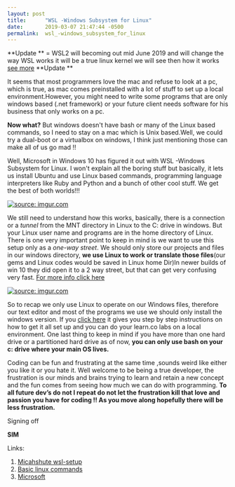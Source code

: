 ```yaml
---
layout: post
title:      "WSL -Windows Subsystem for Linux"
date:       2019-03-07 21:47:44 -0500
permalink:  wsl_-windows_subsystem_for_linux
---
```


**Update ** = WSL2 will becoming out mid June 2019 and will change the way WSL works it will be a true linux kernel 
we will see then how it works [see more](https://venturebeat.com/2019/05/06/microsoft-windows-terminal-wsl-2-coming-june/) **Update **



It seems that most programmers love the mac and refuse to look at a pc, which is true, as mac comes preinstalled with a lot of stuff to set up a local environment.However, you might need to write some programs that are only windows based (.net framework) or your future client needs software for his business that only works on a pc.

**Now what?** 
But windows doesn't have bash or many of the  Linux based commands, so I need to stay on a mac which is Unix based.Well, we could try a dual-boot or a virtualbox on windows, I think just mentioning those  can make all of us go mad !! 

Well, Microsoft in  Windows 10 has figured it out with  WSL -Windows Subsystem for Linux. I won't explain all the boring stuff but basically, it lets us install Ubuntu and use Linux based commands, programming language interpreters like Ruby and Python and a bunch of other cool stuff. We get the best of both worlds!!!

<a href="https://imgur.com/JxW1PVn"><img src="https://i.imgur.com/JxW1PVnh.png" title="source: imgur.com" /></a>


 We still need to understand how this works, basically, there is a connection or a *tunnel* from the MNT directory in Linux to the C:  drive in windows. But your Linux user name and programs are in the home directory of Linux.  There is one very important point to keep in mind is we want to use this setup only as a *one-way street*. We should only store our projects and files in our windows directory, **we use Linux to work or translate those files**(our gems and Linux codes would be saved in Linux home Dir)In newer builds of win 10 they did open it to a 2 way street, but that can get very confusing very fast. [For more info click here](https://blogs.msdn.microsoft.com/commandline/2016/11/17/do-not-change-linux-files-using-windows-apps-and-tools/)
 
 
 
 <a href="https://imgur.com/Qrt9iwU"><img src="https://i.imgur.com/Qrt9iwUl.png" title="source: imgur.com" /></a>
 
 
 
 


So to recap we only use Linux to operate on our Windows files, therefore our text editor and most of the programs we use we should only install the windows version. If you [click here](https://github.com/micahshute/wsl-setup) it gives you step by step instructions on how to get it all set up and you can do your learn.co labs on a local environment. One last thing to keep in mind if you have more than one hard drive or a partitioned  hard drive as of now, **you can only use bash on your c: drive where your main OS lives.**



Coding can be fun and frustrating at the same time ,sounds weird like either you like it or you hate it. Well welcome to be being a true developer, the frustration is our minds and brains trying to learn and retain a new concept and the fun comes from seeing how much we can do with programming. **To all future dev’s do not I repeat do not let the frustration kill that love and passion you have for coding !! As you move along hopefully there will be less frustration.**


Signing off

**SIM**



Links:
1. [Micahshute wsl-setup](https://github.com/micahshute/wsl-setup)
2. [Basic linux commands](https://maker.pro/linux/tutorial/basic-linux-commands-for-beginners)
3. [Microsoft](https://docs.microsoft.com/en-us/windows/wsl/install-win10)
 

